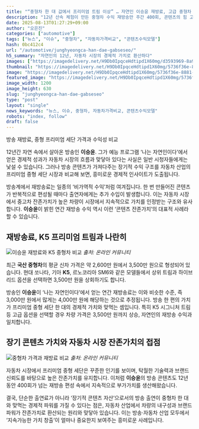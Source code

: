```yaml
---
title: "“중형차 한 대 값에서 프리미엄 트림 이상” … 자연인 이승윤 재방료, 고급 중형차 가격으로 계산해 보니?"
description: "12년 산속 체험이 만든 중형차 수익 재방송만 주간 400회, 콘텐츠의 힘 고급 중형차 가격과 맞먹는 값어치 ..."
date: 2025-08-13T01:27:29+09:00
author: "오은진"
categories: ["automotive"]
tags: ["뉴스", "이슈", "중형차", "자동차가격비교", "콘텐츠수익모델"]
hash: 0bc412c4
url: "/automotive/junghyeongca-han-dae-gabseseo/"
h5_summary: "자연인의 12년, 자동차 시장의 경제적 가치로 환산하다"
images: ["https://imagedelivery.net/H9Db0IpqceHdtipd1X60mg/d3593969-8a94-4dfe-97a8-3272327ec300/public", "https://imagedelivery.net/H9Db0IpqceHdtipd1X60mg/5736f36e-8881-4248-42fd-cde624a97100/public", "https://imagedelivery.net/H9Db0IpqceHdtipd1X60mg/7634ce29-45cf-4690-d61a-08005c77c400/public"]
thumbnail: "https://imagedelivery.net/H9Db0IpqceHdtipd1X60mg/5736f36e-8881-4248-42fd-cde624a97100/public"
image: "https://imagedelivery.net/H9Db0IpqceHdtipd1X60mg/5736f36e-8881-4248-42fd-cde624a97100/public"
featured_image: "https://imagedelivery.net/H9Db0IpqceHdtipd1X60mg/5736f36e-8881-4248-42fd-cde624a97100/public"
image_width: 1200
image_height: 630
slug: "junghyeongca-han-dae-gabseseo"
type: "post"
layout: "single"
news_keywords: "뉴스, 이슈, 중형차, 자동차가격비교, 콘텐츠수익모델"
robots: "index, follow"
draft: false
---
```


방송 재방료, 중형 프리미엄 세단 가격과 수익성 비교

12년간 자연 속에서 살아온 방송인 **이승윤**. 그가 예능 프로그램 ‘나는 자연인이다’에서 얻은 경제적 성과가 자동차 시장의 흐름과 맞닿아 있다는 사실은 일반 시청자들에게는 낯설 수 있습니다. 그러나 방송 콘텐츠가 가져다주는 장기적 수익 구조를 자동차 산업의 프리미엄 중형 세단 시장과 비교해 보면, 흥미로운 경제적 인사이트가 도출됩니다.

방송계에서 재방송료는 일종의 ‘비가역적 수익’처럼 여겨집니다. 한 번 만들어진 콘텐츠가 반복적으로 편성될 때마다 출연자에게는 추가 수입이 발생합니다. 이는 자동차 시장에서 중고차 잔존가치가 높은 차량이 시장에서 지속적으로 가치를 인정받는 구조와 유사합니다. **이승윤**이 밝힌 연간 재방송 수익 역시 이런 ‘콘텐츠 잔존가치’의 대표적 사례라 할 수 있습니다.

## 재방송료, K5 프리미엄 트림과 나란히

![이승윤 재방료와 K5 중형차 비교](https://imagedelivery.net/H9Db0IpqceHdtipd1X60mg/7634ce29-45cf-4690-d61a-08005c77c400/public)
*출처: 온라인 커뮤니티*


최근 **국산 중형차**의 평균 신차 가격은 약 2,600만 원에서 3,500만 원으로 형성되어 있습니다. 현대 쏘나타, 기아 **K5**, 르노코리아 SM6와 같은 모델들에서 상위 트림과 하이브리드 옵션을 선택하면 3,500만 원을 상회하기도 합니다.

방송인 **이승윤**이 ‘나는 자연인이다’에서 얻는 연간 재방송료는 이와 비슷한 수준, 즉 3,000만 원에서 많게는 4,000만 원에 해당하는 것으로 추정됩니다. 방송 한 편의 가치가 프리미엄 중형 세단 한 대의 경제적 가치와 맞먹는 셈입니다. 특히 K5 시그니처 트림 등 고급 옵션을 선택할 경우 차량 가격은 3,500만 원까지 상승, 자연인의 재방송 수익과 일치합니다.

## 장기 콘텐츠 가치와 자동차 시장 잔존가치의 접점

![중형차 가격과 재방료 비교](https://imagedelivery.net/H9Db0IpqceHdtipd1X60mg/d3593969-8a94-4dfe-97a8-3272327ec300/public)
*출처: 온라인 커뮤니티*


자동차 시장에서 프리미엄 중형 세단은 꾸준한 인기를 보이며, 탁월한 기술력과 브랜드 신뢰도를 바탕으로 높은 잔존가치를 유지합니다. 이처럼 **이승윤**의 방송 콘텐츠도 12년 동안 400회가 넘는 재방송 편성 속에서 지속적으로 부가가치를 생산해왔습니다.

결국, 단순한 출연료가 아니라 ‘장기적 콘텐츠 자산’으로서의 방송 출연이 중형차 한 대와 맞먹는 경제적 파워를 가질 수 있다는 점은, 자동차 산업에서 차량의 내구성과 브랜드 파워가 잔존가치로 환산되는 원리와 맞닿아 있습니다. 이는 방송·자동차 산업 모두에서 ‘지속가능한 가치 창출’이 얼마나 중요한지 보여주는 흥미로운 사례입니다.
